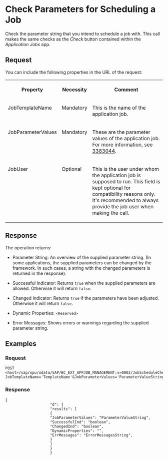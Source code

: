 <!-- loiob331bde8d502472390647a271e162ee4 -->

# Check Parameters for Scheduling a Job

Check the parameter string that you intend to schedule a job with. This call makes the same checks as the *Check* button contained within the *Application Jobs* app.



<a name="loiob331bde8d502472390647a271e162ee4__section_rnc_1gb_d1c"/>

## Request

You can include the following properties in the URL of the request:


<table>
<tr>
<th valign="top">

Property

</th>
<th valign="top">

Necessity

</th>
<th valign="top">

Comment

</th>
</tr>
<tr>
<td valign="top">

JobTemplateName

</td>
<td valign="top">

Mandatory

</td>
<td valign="top">

This is the name of the application job.

</td>
</tr>
<tr>
<td valign="top">

JobParameterValues

</td>
<td valign="top">

Mandatory

</td>
<td valign="top">

These are the parameter values of the application job. For more information, see [3383044](https://me.sap.com/notes/3383044).

</td>
</tr>
<tr>
<td valign="top">

JobUser

</td>
<td valign="top">

Optional

</td>
<td valign="top">

This is the user under whom the application job is supposed to run. This field is kept optional for compatibility reasons only. It's recommended to always provide the job user when making the call.

</td>
</tr>
</table>



<a name="loiob331bde8d502472390647a271e162ee4__section_tcm_fgb_d1c"/>

## Response

The operation returns:

-   Parameter String: An overview of the supplied parameter string. \(In some applications, the supplied parameters can be changed by the framework. In such cases, a string with the changed parameters is returned in the response\).

-   Successful Indicator: Returns `true` when the supplied parameters are allowed. Otherwise it will return `false`.

-   Changed Indicator: Returns `true` if the parameters have been adjusted. Otherwise it will return `false`.

-   Dynamic Properties: `<Reserved>`

-   Error Messages: Shows errors or warnings regarding the supplied parameter string.




<a name="loiob331bde8d502472390647a271e162ee4__section_nbb_3gb_d1c"/>

## Examples



### Request

```
POST <host>/sap/opu/odata/SAP/BC_EXT_APPJOB_MANAGEMENT;v=0002/JobScheduleCheck?JobTemplateName='TemplateName'&JobParameterValues='ParameterValueString'&JobUser='UserName'
```



### Response

```
{
					"d": {
					"results": [
					{
					"JobParameterValues": "ParameterValueString",
					"SuccessfulInd": "boolean",
					"ChangedInd": "boolean",
					"DynamicProperties": "",
					"ErrMessages": "ErrorMessagesString",
					}
					]
					}
					}
				
```


